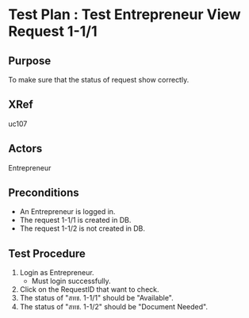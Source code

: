 Test Plan : Test Entrepreneur View Request 1-1/1
================================================

## Purpose

To make sure that the status of request show correctly.

## XRef

uc107

## Actors

Entrepreneur

## Preconditions

* An Entrepreneur is logged in.
* The request 1-1/1 is created in DB.
* The request 1-1/2 is not created in DB.

## Test Procedure

1. Login as Entrepreneur.
	* Must login successfully.
2. Click on the RequestID that want to check.
3. The status of "สทช. 1-1/1" should be "Available".
4. The status of "สทช. 1-1/2" should be "Document Needed".
